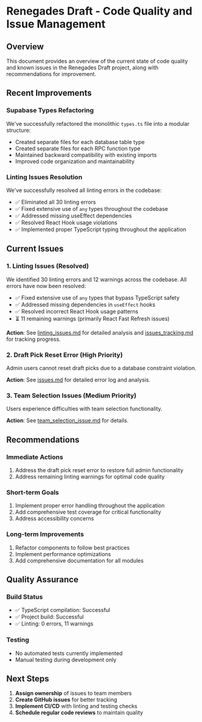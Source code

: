 # Renegades Draft - Code Quality and Issue Management

## Overview

This document provides an overview of the current state of code quality and known issues in the Renegades Draft project, along with recommendations for improvement.

## Recent Improvements

### Supabase Types Refactoring
We've successfully refactored the monolithic `types.ts` file into a modular structure:
- Created separate files for each database table type
- Created separate files for each RPC function type
- Maintained backward compatibility with existing imports
- Improved code organization and maintainability

### Linting Issues Resolution
We've successfully resolved all linting errors in the codebase:
- ✅ Eliminated all 30 linting errors
- ✅ Fixed extensive use of `any` types throughout the codebase
- ✅ Addressed missing useEffect dependencies
- ✅ Resolved React Hook usage violations
- ✅ Implemented proper TypeScript typing throughout the application

## Current Issues

### 1. Linting Issues (Resolved)
We identified 30 linting errors and 12 warnings across the codebase. All errors have now been resolved:
- ✅ Fixed extensive use of `any` types that bypass TypeScript safety
- ✅ Addressed missing dependencies in `useEffect` hooks
- ✅ Resolved incorrect React Hook usage patterns
- ⏳ 11 remaining warnings (primarily React Fast Refresh issues)

**Action**: See [linting_issues.md](./linting_issues.md) for detailed analysis and [issues_tracking.md](./issues_tracking.md) for tracking progress.

### 2. Draft Pick Reset Error (High Priority)
Admin users cannot reset draft picks due to a database constraint violation.

**Action**: See [issues.md](./issues.md) for detailed error log and analysis.

### 3. Team Selection Issues (Medium Priority)
Users experience difficulties with team selection functionality.

**Action**: See [team_selection_issue.md](./team_selection_issue.md) for details.

## Recommendations

### Immediate Actions
1. Address the draft pick reset error to restore full admin functionality
2. Address remaining linting warnings for optimal code quality

### Short-term Goals
1. Implement proper error handling throughout the application
2. Add comprehensive test coverage for critical functionality
3. Address accessibility concerns

### Long-term Improvements
1. Refactor components to follow best practices
2. Implement performance optimizations
3. Add comprehensive documentation for all modules

## Quality Assurance

### Build Status
- ✅ TypeScript compilation: Successful
- ✅ Project build: Successful
- ✅ Linting: 0 errors, 11 warnings

### Testing
- No automated tests currently implemented
- Manual testing during development only

## Next Steps

1. **Assign ownership** of issues to team members
2. **Create GitHub issues** for better tracking
3. **Implement CI/CD** with linting and testing checks
4. **Schedule regular code reviews** to maintain quality